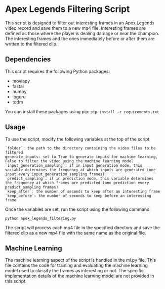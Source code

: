 # Apex Legends Filtering Script

This script is designed to filter out interesting frames in an Apex Legends video record and save them to a new mp4 file. Interesting frames are defined as those where the player is dealing damage or near the champion. The interesting frames and the ones immediately before or after them are written to the filtered clip.

## Dependencies

This script requires the following Python packages:
- moviepy
- fastai
- numpy
- loguru
- tqdm

You can install these packages using pip:
`pip install -r requirements.txt`

## Usage

To use the script, modify the following variables at the top of the script:

    `folder`: the path to the directory containing the video files to be filtered
    generate_inputs: set to True to generate inputs for machine learning, False to filter the video using the machine learning model
    `input_generation_sampling`: if in input generation mode, this variable determines the frequency at which inputs are generated (one input every input_generation_sampling frames)
    `predict_sampling`: if in prediction mode, this variable determines the frequency at which frames are predicted (one prediction every predict_sampling frames)
    `keep_after`: the number of seconds to keep after an interesting frame
    `keep_before`: the number of seconds to keep before an interesting frame

Once the variables are set, run the script using the following command:

`python apex_legends_filtering.py`

The script will process each mp4 file in the specified directory and save the filtered clip as a new mp4 file with the same name as the original file.

## Machine Learning

The machine learning aspect of the script is handled in the ml.py file. This file contains the code for training and evaluating the machine learning model used to classify the frames as interesting or not. The specific implementation details of the machine learning model are not provided in this script.
